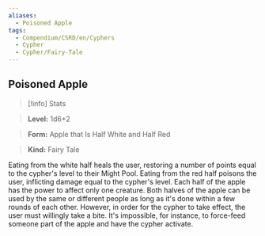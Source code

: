 ```yaml
---
aliases:
  - Poisoned Apple
tags:
  - Compendium/CSRD/en/Cyphers
  - Cypher
  - Cypher/Fairy-Tale
---
```

  
    
## Poisoned Apple    
>[!info] Stats    
> **Level:** 1d6+2    
> **Form:** Apple that Is Half White and Half Red    
> **Kind:** Fairy Tale  
    
Eating from the white half heals the user, restoring a number of points equal to the cypher's level to their Might Pool. Eating from the red half poisons the user, inflicting damage equal to the cypher's level. Each half of the apple has the power to affect only one creature. Both halves of the apple can be used by the same or different people as long as it's done within a few rounds of each other. However, in order for the cypher to take effect, the user must willingly take a bite. It's impossible, for instance, to force-feed someone part of the apple and have the cypher activate.